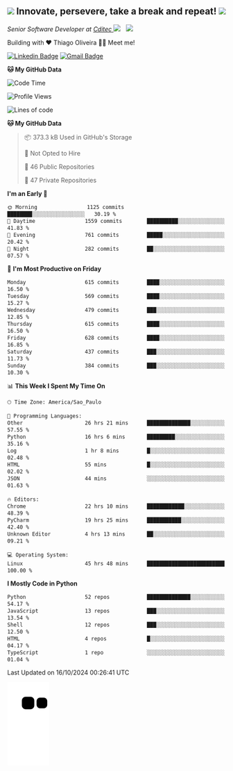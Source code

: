 <h2><img src="https://emojis.slackmojis.com/emojis/images/1531849430/4246/blob-sunglasses.gif?1531849430" width="30"/> Innovate, persevere, take a break and repeat! <img src="https://media.giphy.com/media/12oufCB0MyZ1Go/giphy.gif" width="50"></h2>
<img align='right' src="https://media.giphy.com/media/M9gbBd9nbDrOTu1Mqx/giphy.gif" width="230">
<p><em>Senior Software Developer at <a href="https://www.cditec.com.br/">Cditec
</a><img src="https://media.giphy.com/media/WUlplcMpOCEmTGBtBW/giphy.gif" width="30"> 
</em></p>



Building with ❤️ Thiago Oliveira 👋🏽 Meet me!

[![Linkedin Badge](https://img.shields.io/badge/-Thiago-blue?style=flat-square&logo=Linkedin&logoColor=white&link=https://www.linkedin.com/in/tgmarinho/)](https://www.linkedin.com/in/thiagoceconelo/) 
[![Gmail Badge](https://img.shields.io/badge/-thiceconelo@gmail.com-c14438?style=flat-square&logo=Gmail&logoColor=white&link=mailto:thiceconelo@gmail.com)](mailto:thiceconelo@gmail.com)

</em></p>

<!-- <span style="height ">
![Anurag's GitHub stats](https://github-readme-stats.vercel.app/api?username=arthurspk&show_icons=true&theme=tokyonight)
</span> -->

**🐱 My GitHub Data** 
<!--START_SECTION:waka-->
![Code Time](http://img.shields.io/badge/Code%20Time-1%2C983%20hrs%2053%20mins-blue)

![Profile Views](http://img.shields.io/badge/Profile%20Views-0-blue)

![Lines of code](https://img.shields.io/badge/From%20Hello%20World%20I%27ve%20Written-5.1%20million%20lines%20of%20code-blue)

**🐱 My GitHub Data** 

> 📦 373.3 kB Used in GitHub's Storage 
 > 
> 🚫 Not Opted to Hire
 > 
> 📜 46 Public Repositories 
 > 
> 🔑 47 Private Repositories 
 > 
**I'm an Early 🐤** 

```text
🌞 Morning                1125 commits        ████████░░░░░░░░░░░░░░░░░   30.19 % 
🌆 Daytime                1559 commits        ██████████░░░░░░░░░░░░░░░   41.83 % 
🌃 Evening                761 commits         █████░░░░░░░░░░░░░░░░░░░░   20.42 % 
🌙 Night                  282 commits         ██░░░░░░░░░░░░░░░░░░░░░░░   07.57 % 
```
📅 **I'm Most Productive on Friday** 

```text
Monday                   615 commits         ████░░░░░░░░░░░░░░░░░░░░░   16.50 % 
Tuesday                  569 commits         ████░░░░░░░░░░░░░░░░░░░░░   15.27 % 
Wednesday                479 commits         ███░░░░░░░░░░░░░░░░░░░░░░   12.85 % 
Thursday                 615 commits         ████░░░░░░░░░░░░░░░░░░░░░   16.50 % 
Friday                   628 commits         ████░░░░░░░░░░░░░░░░░░░░░   16.85 % 
Saturday                 437 commits         ███░░░░░░░░░░░░░░░░░░░░░░   11.73 % 
Sunday                   384 commits         ███░░░░░░░░░░░░░░░░░░░░░░   10.30 % 
```


📊 **This Week I Spent My Time On** 

```text
🕑︎ Time Zone: America/Sao_Paulo

💬 Programming Languages: 
Other                    26 hrs 21 mins      ██████████████░░░░░░░░░░░   57.55 % 
Python                   16 hrs 6 mins       █████████░░░░░░░░░░░░░░░░   35.16 % 
Log                      1 hr 8 mins         █░░░░░░░░░░░░░░░░░░░░░░░░   02.48 % 
HTML                     55 mins             █░░░░░░░░░░░░░░░░░░░░░░░░   02.02 % 
JSON                     44 mins             ░░░░░░░░░░░░░░░░░░░░░░░░░   01.63 % 

🔥 Editors: 
Chrome                   22 hrs 10 mins      ████████████░░░░░░░░░░░░░   48.39 % 
PyCharm                  19 hrs 25 mins      ███████████░░░░░░░░░░░░░░   42.40 % 
Unknown Editor           4 hrs 13 mins       ██░░░░░░░░░░░░░░░░░░░░░░░   09.21 % 

💻 Operating System: 
Linux                    45 hrs 48 mins      █████████████████████████   100.00 % 
```

**I Mostly Code in Python** 

```text
Python                   52 repos            ██████████████░░░░░░░░░░░   54.17 % 
JavaScript               13 repos            ███░░░░░░░░░░░░░░░░░░░░░░   13.54 % 
Shell                    12 repos            ███░░░░░░░░░░░░░░░░░░░░░░   12.50 % 
HTML                     4 repos             █░░░░░░░░░░░░░░░░░░░░░░░░   04.17 % 
TypeScript               1 repo              ░░░░░░░░░░░░░░░░░░░░░░░░░   01.04 % 
```




 Last Updated on 16/10/2024 00:26:41 UTC
<!--END_SECTION:waka-->

![Snake animation](https://github.com/rafaballerini/rafaballerini/blob/output/github-contribution-grid-snake.svg)


<!---
ceconelo/ceconelo is a ✨ special ✨ repository because its `README.md` (this file) appears on your GitHub profile.
You can click the Preview link to take a look at your changes.
--->
